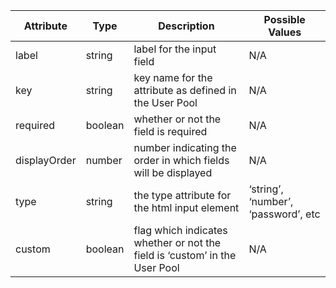 <table class="doc-table">
  <thead class="doc-thead">
    <tr class="doc-tr">
      <th class="doc-th">Attribute</th>
      <th class="doc-th">Type</th>
      <th class="doc-th">Description</th>
      <th class="doc-th">Possible Values</th>
    </tr>
  </thead>
  <tbody class="doc-tbody">
    <tr class="doc-tr">
      <td class="doc-td" data-column="Attribute">label</td>
      <td class="doc-td" data-column="Type">string</td>
      <td class="doc-td" data-column="Description">label for the input field</td>
      <td class="doc-td" data-column="Possible Values">N/A</td>
    </tr>
    <tr class="doc-tr">
        <td class="doc-td" data-column="Attribute">key</td>
        <td class="doc-td" data-column="Type">string</td>
        <td class="doc-td" data-column="Description">key name for the attribute as defined in the User Pool</td>
        <td class="doc-td" data-column="Possible Values">N/A</td>
    </tr>
    <tr class="doc-tr">
        <td class="doc-td" data-column="Attribute">required</td>
        <td class="doc-td" data-column="Type">boolean</td>
        <td class="doc-td" data-column="Description">whether or not the field is required</td>
        <td class="doc-td" data-column="Possible Values">N/A</td>
    </tr>
    <tr class="doc-tr">
        <td class="doc-td" data-column="Attribute">displayOrder</td>
        <td class="doc-td" data-column="Type">number</td>
        <td class="doc-td" data-column="Description">number indicating the order in which fields will be displayed</td>
        <td class="doc-td" data-column="Possible Values">N/A</td>
    </tr>
    <tr class="doc-tr">
        <td class="doc-td" data-column="Attribute">type</td>
        <td class="doc-td" data-column="Type">string</td>
        <td class="doc-td" data-column="Description">the type attribute for the html input element</td>
        <td class="doc-td" data-column="Possible Values">‘string’, ‘number’, ‘password’, etc</td>
    </tr>
    <tr class="doc-tr">
        <td class="doc-td" data-column="Attribute">custom</td>
        <td class="doc-td" data-column="Type">boolean</td>
        <td class="doc-td" data-column="Description">flag which indicates whether or not the field is ‘custom’ in the User Pool</td>
        <td class="doc-td" data-column="Possible Values">N/A</td>
    </tr>
  </tbody>
</table>